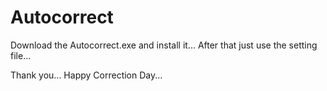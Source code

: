 # Autocorrect

Download the Autocorrect.exe and install it...
After that just use the setting file...

Thank you...
Happy Correction Day...
